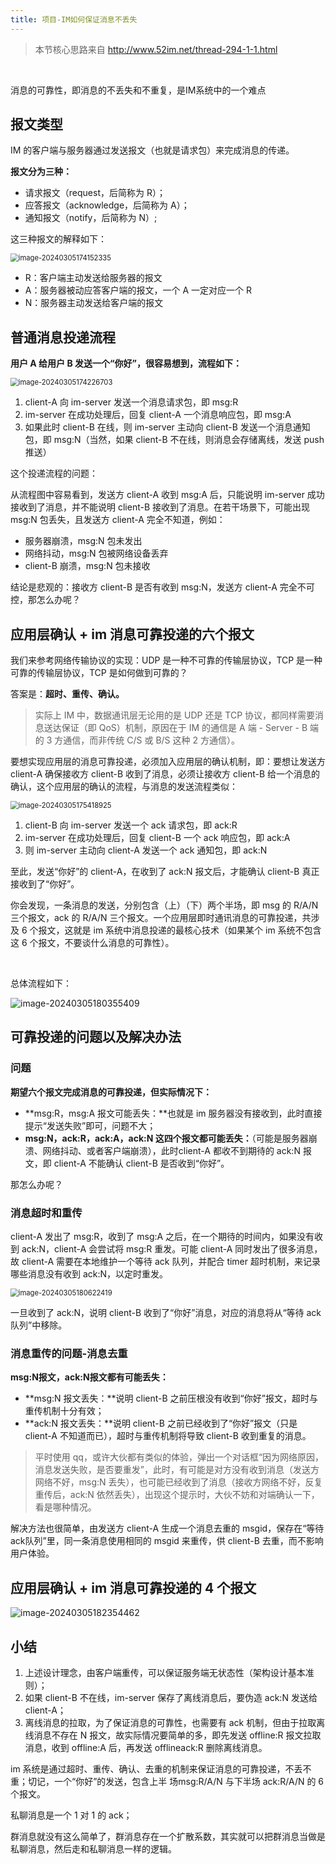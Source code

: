 ```yaml
---
title: 项目-IM如何保证消息不丢失
---
```




> 本节核心思路来自 http://www.52im.net/thread-294-1-1.html

<br>

消息的可靠性，即消息的不丢失和不重复，是IM系统中的一个难点

## 报文类型

IM 的客户端与服务器通过发送报文（也就是请求包）来完成消息的传递。

**报文分为三种：**

- 请求报文（request，后简称为 R）；
- 应答报文（acknowledge，后简称为 A）；
- 通知报文（notify，后简称为 N）;

这三种报文的解释如下：

<img src="./IM如何保证消息不丢失/image-20240305174152335.png" alt="image-20240305174152335" style="zoom:80%;" />

- R：客户端主动发送给服务器的报文
- A：服务器被动应答客户端的报文，一个 A 一定对应一个 R
- N：服务器主动发送给客户端的报文

## 普通消息投递流程

**用户 A 给用户 B 发送一个“你好”，很容易想到，流程如下：**

<img src="./IM如何保证消息不丢失/image-20240305174226703.png" alt="image-20240305174226703" style="zoom:80%;" />

1. client-A 向 im-server 发送一个消息请求包，即 msg:R
2. im-server 在成功处理后，回复 client-A 一个消息响应包，即 msg:A
3. 如果此时 client-B 在线，则 im-server 主动向 client-B 发送一个消息通知包，即 msg:N（当然，如果 client-B 不在线，则消息会存储离线，发送 push 推送）

这个投递流程的问题：

从流程图中容易看到，发送方 client-A 收到 msg:A 后，只能说明 im-server 成功接收到了消息，并不能说明 client-B 接收到了消息。在若干场景下，可能出现 msg:N 包丢失，且发送方 client-A 完全不知道，例如：

- 服务器崩溃，msg:N 包未发出
- 网络抖动，msg:N 包被网络设备丢弃
- client-B 崩溃，msg:N 包未接收

结论是悲观的：接收方 client-B 是否有收到 msg:N，发送方 client-A 完全不可控，那怎么办呢？

## 应用层确认 + im 消息可靠投递的六个报文

我们来参考网络传输协议的实现：UDP 是一种不可靠的传输层协议，TCP 是一种可靠的传输层协议，TCP 是如何做到可靠的？

答案是：**超时、重传、确认。**

> 实际上 IM 中，数据通讯层无论用的是 UDP 还是 TCP 协议，都同样需要消息送达保证（即 QoS）机制，原因在于 IM  的通信是 A 端 - Server - B 端的 3 方通信，而非传统 C/S 或 B/S 这种 2 方通信）。

要想实现应用层的消息可靠投递，必须加入应用层的确认机制，即：要想让发送方 client-A 确保接收方 client-B 收到了消息，必须让接收方 client-B 给一个消息的确认，这个应用层的确认的流程，与消息的发送流程类似：

<img src="./IM如何保证消息不丢失/image-20240305175418925.png" alt="image-20240305175418925" style="zoom:80%;" />

1. client-B 向 im-server 发送一个 ack 请求包，即 ack:R
2. im-server 在成功处理后，回复 client-B 一个 ack 响应包，即 ack:A
3. 则 im-server 主动向 client-A 发送一个 ack 通知包，即 ack:N

至此，发送“你好”的 client-A，在收到了 ack:N 报文后，才能确认 client-B 真正接收到了“你好”。

你会发现，一条消息的发送，分别包含（上）（下）两个半场，即 msg 的 R/A/N三个报文，ack 的 R/A/N 三个报文。一个应用层即时通讯消息的可靠投递，共涉及 6 个报文，这就是 im 系统中消息投递的最核心技术（如果某个 im 系统不包含这 6 个报文，不要谈什么消息的可靠性）。

<br>

总体流程如下：

<img src="./IM如何保证消息不丢失/image-20240305180355409.png" alt="image-20240305180355409" style="zoom:100%;" />

## 可靠投递的问题以及解决办法

### 问题

**期望六个报文完成消息的可靠投递，但实际情况下：**

- **msg:R，msg:A 报文可能丢失：**也就是 im 服务器没有接收到，此时直接提示“发送失败”即可，问题不大；
- **msg:N，ack:R，ack:A，ack:N 这四个报文都可能丢失：**（可能是服务器崩溃、网络抖动、或者客户端崩溃），此时client-A 都收不到期待的 ack:N 报文，即 client-A 不能确认 client-B 是否收到“你好”。

那怎么办呢？

### 消息超时和重传

client-A 发出了 msg:R，收到了 msg:A 之后，在一个期待的时间内，如果没有收到 ack:N，client-A 会尝试将 msg:R 重发。可能 client-A 同时发出了很多消息，故 client-A 需要在本地维护一个等待 ack 队列，并配合 timer 超时机制，来记录哪些消息没有收到 ack:N，以定时重发。

<img src="./IM如何保证消息不丢失/image-20240305180622419.png" alt="image-20240305180622419" style="zoom:80%;" />

一旦收到了 ack:N，说明 client-B 收到了“你好”消息，对应的消息将从“等待 ack 队列”中移除。

### 消息重传的问题-消息去重

**msg:N报文，ack:N报文都有可能丢失：**

- **msg:N 报文丢失：**说明 client-B 之前压根没有收到“你好”报文，超时与重传机制十分有效；
- **ack:N 报文丢失：**说明 client-B 之前已经收到了“你好”报文（只是 client-A 不知道而已），超时与重传机制将导致 client-B 收到重复的消息。

> 平时使用 qq，或许大伙都有类似的体验，弹出一个对话框“因为网络原因，消息发送失败，是否要重发”，此时，有可能是对方没有收到消息（发送方网络不好，msg:N 丢失），也可能已经收到了消息（接收方网络不好，反复重传后，ack:N 依然丢失），出现这个提示时，大伙不妨和对端确认一下，看是哪种情况。


解决方法也很简单，由发送方 client-A 生成一个消息去重的 msgid，保存在“等待ack队列”里，同一条消息使用相同的 msgid 来重传，供 client-B 去重，而不影响用户体验。

## 应用层确认 + im 消息可靠投递的 4 个报文

<img src="./IM如何保证消息不丢失/image-20240305182354462.png" alt="image-20240305182354462" style="zoom:100%;" />

## 小结

1. 上述设计理念，由客户端重传，可以保证服务端无状态性（架构设计基本准则）；
2. 如果 client-B 不在线，im-server 保存了离线消息后，要伪造 ack:N 发送给 client-A；
3. 离线消息的拉取，为了保证消息的可靠性，也需要有 ack 机制，但由于拉取离线消息不存在 N 报文，故实际情况要简单的多，即先发送 offline:R 报文拉取消息，收到 offline:A 后，再发送 offlineack:R 删除离线消息。



im 系统是通过超时、重传、确认、去重的机制来保证消息的可靠投递，不丢不重；切记，一个“你好”的发送，包含上半 场msg:R/A/N 与下半场 ack:R/A/N 的 6 个报文。

私聊消息是一个 1 对 1 的 ack；

群消息就没有这么简单了，群消息存在一个扩散系数，其实就可以把群消息当做是私聊消息，然后走和私聊消息一样的逻辑。